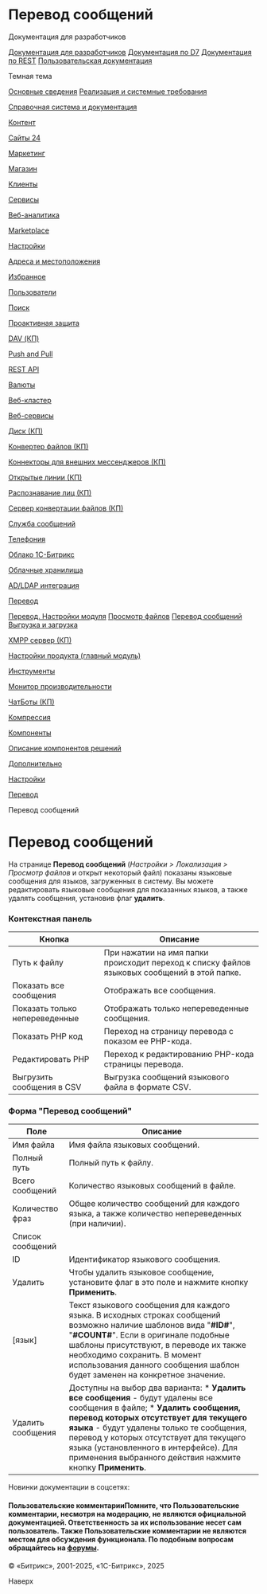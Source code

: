 # Перевод сообщений

Документация для разработчиков

[Документация для разработчиков](https://dev.1c-bitrix.ru/api_help/)
[Документация по D7](https://dev.1c-bitrix.ru/api_d7/)
[Документация по REST](https://dev.1c-bitrix.ru/rest_help/)
[Пользовательская документация](https://dev.1c-bitrix.ru/user_help/)

Темная тема

[Основные сведения](/user_help/index.php)
[Реализация и системные требования](/user_help/reqintro.php)

[Справочная система и документация](/user_help/help/index.php)

[Контент](/user_help/content/index.php)

[Сайты 24](/user_help/sites24/index.php)

[Маркетинг](/user_help/marketing/index.php)

[Магазин](/user_help/store/index.php)

[Клиенты](/user_help/clients/index.php)

[Сервисы](/user_help/service/index.php)

[Веб-аналитика](/user_help/statistic/index.php)

[Marketplace](/user_help/marketplace/index.php)

[Настройки](/user_help/settings/index.php)

[Адреса и местоположения](/user_help/settings/location/index.php)

[Избранное](/user_help/settings/favorites/index.php)

[Пользователи](/user_help/settings/users/index.php)

[Поиск](/user_help/settings/search/index.php)

[Проактивная защита](/user_help/settings/security/index.php)

[DAV (КП)](/user_help/settings/dav/index.php)

[Push and Pull](/user_help/settings/pull/index.php)

[REST API](/user_help/settings/rest_api/index.php)

[Валюты](/user_help/settings/currency/index.php)

[Веб-кластер](/user_help/settings/cluster/index.php)

[Веб-сервисы](/user_help/settings/webservice/index.php)

[Диск (КП)](/user_help/settings/disk/index.php)

[Конвертер файлов (КП)](/user_help/settings/transformer/index.php)

[Коннекторы для внешних мессенджеров (КП)](/user_help/settings/imconnector/index.php)

[Открытые линии (КП)](/user_help/settings/imopenlines/index.php)

[Распознавание лиц (КП)](/user_help/settings/faceid/index.php)

[Сервер конвертации файлов (КП)](/user_help/settings/transformercontroller/index.php)

[Служба сообщений](/user_help/settings/message_service/index.php)

[Телефония](/user_help/settings/voximplant/index.php)

[Облако 1С-Битрикс](/user_help/settings/bitrixcloud/index.php)

[Облачные хранилища](/user_help/settings/clouds/index.php)

[AD/LDAP интеграция](/user_help/settings/ldap/index.php)

[Перевод](/user_help/settings/translate/index.php)

[Перевод. Настройки модуля](/user_help/settings/translate/settings.php)
[Просмотр файлов](/user_help/settings/translate/translate_list.php)
[Перевод сообщений](/user_help/settings/translate/translate_edit.php)
[Выгрузка и загрузка](/user_help/settings/translate/translate_collector.php)

[XMPP сервер (КП)](/user_help/settings/xmpp/index.php)

[Настройки продукта (главный модуль)](/user_help/settings/settings/index.php)

[Инструменты](/user_help/settings/utilities/index.php)

[Монитор производительности](/user_help/settings/perfmon/index.php)

[ЧатБоты (КП)](/user_help/settings/imbot/index.php)

[Компрессия](/user_help/settings/compression/index.php)

[Компоненты](/user_help/components/index.php)

[Описание компонентов решений](/user_help/description_decisions/index.php)

[Дополнительно](/user_help/additional/index.php)

[Настройки](/user_help/settings/index.php)

[Перевод](/user_help/settings/translate/index.php)

Перевод сообщений

# Перевод сообщений

На странице **Перевод сообщений** (*Настройки > Локализация > Просмотр файлов* и открыт некоторый файл) показаны языковые сообщения для языков, загруженных в систему. Вы можете редактировать языковые сообщения для показанных языков, а также удалять сообщения, установив флаг **удалить**.

  

### Контекстная панель

| Кнопка | Описание |
| --- | --- |
| Путь к файлу | При нажатии на имя папки происходит переход к списку файлов языковых сообщений в этой папке. |
| Показать все сообщения | Отображать все сообщения. |
| Показать только непереведенные | Отображать только непереведенные сообщения. |
| Показать PHP код | Переход на страницу перевода с показом ее PHP-кода. |
| Редактировать PHP | Переход к редактированию PHP-кода страницы перевода. |
| Выгрузить сообщения в CSV | Выгрузка сообщений языкового файла в формате CSV. |

### Форма "Перевод сообщений"

| Поле | Описание |
| --- | --- |
| Имя файла | Имя файла языковых сообщений. |
| Полный путь | Полный путь к файлу. |
| Всего сообщений | Количество языковых сообщений в файле. |
| Количество фраз | Общее количество сообщений для каждого языка, а также количество непереведенных (при наличии). |
| Список сообщений | |
| ID | Идентификатор языкового сообщения. |
| Удалить | Чтобы удалить языковое сообщение, установите флаг в это поле и нажмите кнопку **Применить**. |
| [язык] | Текст языкового сообщения для каждого языка.    В исходных строках сообщений возможно наличие шаблонов вида "**#ID#**", "**#COUNT#**". Если в оригинале подобные шаблоны присутствуют, в переводе их также необходимо сохранить. В момент использования данного сообщения шаблон будет заменен на конкретное значение. |
| Удалить сообщения | Доступны на выбор два варианта:  * **Удалить все сообщения** - будут удалены все сообщения в файле; * **Удалить сообщения, перевод которых отсутствует для текущего языка** - будут удалены только те сообщения, перевод у которых отсутствует для текущего языка (установленного в интерфейсе).  Для применения выбранного действия нажмите кнопку **Применить**. |

Новинки документации в соцсетях:

#### Пользовательские комментарииПомните, что Пользовательские комментарии, несмотря на модерацию, не являются официальной документацией. Ответственность за их использование несет сам пользователь. Также Пользовательские комментарии не являются местом для обсуждения функционала. По подобным вопросам обращайтесь на [форумы](http://dev.1c-bitrix.ru/community/forums/group1/).

© «Битрикс», 2001-2025, «1С-Битрикс», 2025

Наверх